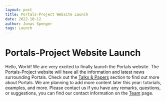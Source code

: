 ```yaml
---
layout: post
title: Portals-Project Website Launch
date: 2022-10-12
author: Jonas Spenger
tags: Launch
---
```


# Portals-Project Website Launch
Hello, World! We are very excited to finally launch the Portals website. The Portals-Project website will have all the information and latest news surrounding Portals. Check out the [Talks & Papers](/talks-&-papers) section to find out more about Portals. We are planning to add more content later this year: tutorials, examples, and more. Please contact us if you have any remarks, questions, or suggestions, you can find our contact information on the [Team](/team) page.
